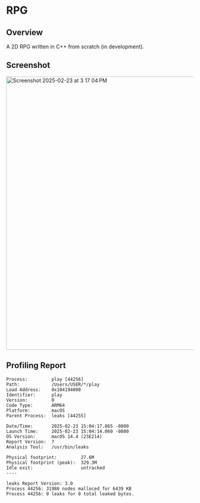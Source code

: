# RPG

## Overview
A 2D RPG written in C++ from scratch (in development).

## Screenshot
<img width="735" alt="Screenshot 2025-02-23 at 3 17 04 PM" src="https://github.com/user-attachments/assets/4e4c24f8-b860-4e13-b62e-4ec5ad1b439f" />

## Profiling Report
```
Process:         play [44256]
Path:            /Users/USER/*/play
Load Address:    0x104194000
Identifier:      play
Version:         0
Code Type:       ARM64
Platform:        macOS
Parent Process:  leaks [44255]

Date/Time:       2025-02-23 15:04:17.865 -0800
Launch Time:     2025-02-23 15:04:14.060 -0800
OS Version:      macOS 14.4 (23E214)
Report Version:  7
Analysis Tool:   /usr/bin/leaks

Physical footprint:         27.6M
Physical footprint (peak):  329.3M
Idle exit:                  untracked
----

leaks Report Version: 3.0
Process 44256: 31986 nodes malloced for 6439 KB
Process 44256: 0 leaks for 0 total leaked bytes.
```
